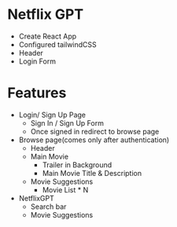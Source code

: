 # Netflix GPT

- Create React App
- Configured tailwindCSS
- Header
- Login Form

# Features

- Login/ Sign Up Page
  - Sign In / Sign Up Form
  - Once signed in redirect to browse page
- Browse page(comes only after authentication)
  - Header
  - Main Movie
    - Trailer in Background
    - Main Movie Title & Description
  - Movie Suggestions
    - Movie List \* N
- NetflixGPT
  - Search bar
  - Movie Suggestions

